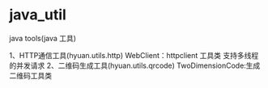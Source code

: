 # java_util
java tools(java 工具)

1、HTTP通信工具(hyuan.utils.http)
WebClient：httpclient 工具类 支持多线程的并发请求
2、二维码生成工具(hyuan.utils.qrcode)
TwoDimensionCode:生成二维码工具类


